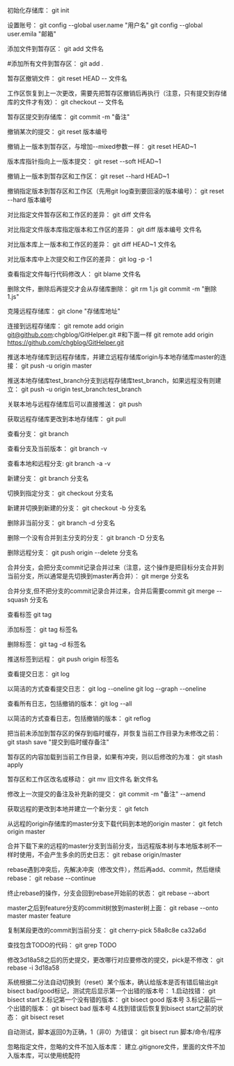 初始化存储库：
git init

设置账号：
git config --global user.name "用户名"
git config --global user.emila "邮箱"

添加文件到暂存区：
git add 文件名

#添加所有文件到暂存区：
git add .

暂存区撤销文件：
git reset HEAD -- 文件名

工作区恢复到上一次更改，需要先把暂存区撤销后再执行（注意，只有提交到存储库的文件才有效）：
git checkout -- 文件名

暂存区提交到存储库：
git commit -m "备注"

撤销某次的提交：
git reset 版本编号

撤销上一版本到暂存区，与增加--mixed参数一样：
git reset HEAD~1

版本库指针指向上一版本提交：
git reset --soft HEAD~1

撤销上一版本到暂存区和工作区：
git reset --hard HEAD~1

撤销指定版本到暂存区和工作区（先用git log查到要回滚的版本编号）：
git reset --hard 版本编号

对比指定文件暂存区和工作区的差异：
git diff 文件名

对比指定文件版本库指定版本和工作区的差异：
git diff 版本编号 文件名

对比版本库上一版本和工作区的差异：
git diff HEAD~1 文件名

对比版本库中上次提交和工作区的差异：
git log -p -1

查看指定文件每行代码修改人：
git blame 文件名

删除文件，删除后再提交才会从存储库删除：
git rm 1.js
git commit -m "删除1.js"

克隆远程存储库：
git clone "存储库地址"

连接到远程存储库：
git remote add origin git@github.com:chgblog/GitHelper.git		#和下面一样
git remote add origin https://github.com/chgblog/GitHelper.git

推送本地存储库到远程存储库，并建立远程存储库origin与本地存储库master的连接：
git push -u origin master

推送本地存储库test_branch分支到远程存储库test_branch，如果远程没有则建立：
git push -u origin test_branch:test_branch

关联本地与远程存储库后可以直接推送：
git push

获取远程存储库更改到本地存储库：
git pull

查看分支：
git branch

查看分支及当前版本：
git branch -v

查看本地和远程分支:
git branch -a -v

新建分支：
git branch 分支名

切换到指定分支：
git checkout 分支名

新建并切换到新建的分支：
git checkout -b 分支名

删除非当前分支：
git branch -d 分支名

删除一个没有合并到主分支的分支：
git branch -D 分支名

删除远程分支：
git push origin --delete 分支名

合并分支，会把分支commit记录合并过来（注意，这个操作是把目标分支合并到当前分支，所以通常是先切换到master再合并）：
git merge 分支名

合并分支,但不把分支的commit记录合并过来，合并后需要commit
git merge --squash 分支名

查看标签
git tag

添加标签：
git tag 标签名

删除标签：
git tag -d 标签名

推送标签到远程：
git push origin 标签名

查看提交日志：
git log

以简洁的方式查看提交日志：
git log --oneline
git log --graph --oneline

查看所有日志，包括撤销的版本：
git log --all

以简洁的方式查看日志，包括撤销的版本：
git reflog

把当前未添加到暂存区的保存到临时缓存，并恢复当前工作目录为未修改之前：
git stash save "提交到临时缓存备注"

暂存区的内容加载到当前工作目录，如果有冲突，则以后修改的为准：
git stash apply

暂存区和工作区改名或移动：
git mv 旧文件名 新文件名

修改上一次提交的备注及补充新的提交：
git commit -m "备注" --amend

获取远程的更改到本地并建立一个新分支：
git fetch

从远程的origin存储库的master分支下载代码到本地的origin master：
git fetch origin master

合并下载下来的远程的master分支到当前分支，当远程版本树与本地版本树不一样时使用，不会产生多余的历史日志：
git rebase origin/master

rebase遇到冲突后，先解决冲突（修改文件），然后再add、commit，然后继续rebase：
git rebase --continue

终止rebase的操作，分支会回到rebase开始前的状态：
git rebase --abort

master之后到feature分支的commit树放到master树上面：
git rebase --onto master master feature

复制某段更改的commit到当前分支：
git cherry-pick 58a8c8e ca32a6d

查找包含TODO的代码：
git grep TODO

修改3d18a58之后的历史提交，更改哪行对应要修改的提交，pick是不修改：
git rebase -i 3d18a58

系统根据二分法自动切换到（reset）某个版本，确认给版本是否有错后输出git bisect bad/good标记，测试完后显示第一个出错的版本号：
1.启动找错：
git bisect start
2.标记第一个没有错的版本：
git bisect good 版本号
3.标记最后一个出错的版本：
git bisect bad 版本号
4.找到错误后恢复到bisect start之前的状态：
git bisect reset

自动测试，脚本返回0为正确，1（非0）为错误：
git bisect run 脚本/命令/程序

忽略指定文件，忽略的文件不加入版本库：
建立.gitignore文件，里面的文件不加入版本库，可以使用统配符
